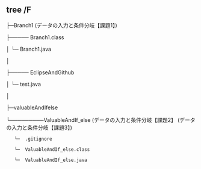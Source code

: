 ## tree /F

├─Branch1 (データの入力と条件分岐【課題1】)

├───── Branch1.class

│   └─ Branch1.java

│

├───── EclipseAndGithub

│   └─ test.java

│

├─valuableAndIfelse

└─────────ValuableAndIf_else  (データの入力と条件分岐【課題2】 (データの入力と条件分岐【課題3】)

       └─  .gitignore
       
       └─  ValuableAndIf_else.class
       
       └─  ValuableAndIf_else.java
